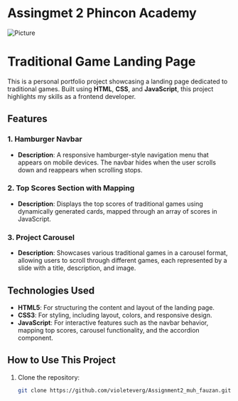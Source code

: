 # Assingmet 2 Phincon Academy

![Picture](https://res.cloudinary.com/dmjd9rohb/image/upload/v1727865990/Screenshot_2024-10-02_174512_bq7dxm.png)

# Traditional Game Landing Page

This is a personal portfolio project showcasing a landing page dedicated to traditional games. Built using **HTML**, **CSS**, and **JavaScript**, this project highlights my skills as a frontend developer.

## Features

### 1. Hamburger Navbar
- **Description**: A responsive hamburger-style navigation menu that appears on mobile devices. The navbar hides when the user scrolls down and reappears when scrolling stops.

### 2. Top Scores Section with Mapping
- **Description**: Displays the top scores of traditional games using dynamically generated cards, mapped through an array of scores in JavaScript.

### 3. Project Carousel
- **Description**: Showcases various traditional games in a carousel format, allowing users to scroll through different games, each represented by a slide with a title, description, and image.

## Technologies Used
- **HTML5**: For structuring the content and layout of the landing page.
- **CSS3**: For styling, including layout, colors, and responsive design.
- **JavaScript**: For interactive features such as the navbar behavior, mapping top scores, carousel functionality, and the accordion component.

## How to Use This Project
1. Clone the repository:
   ```bash
   git clone https://github.com/violeteverg/Assignment2_muh_fauzan.git

